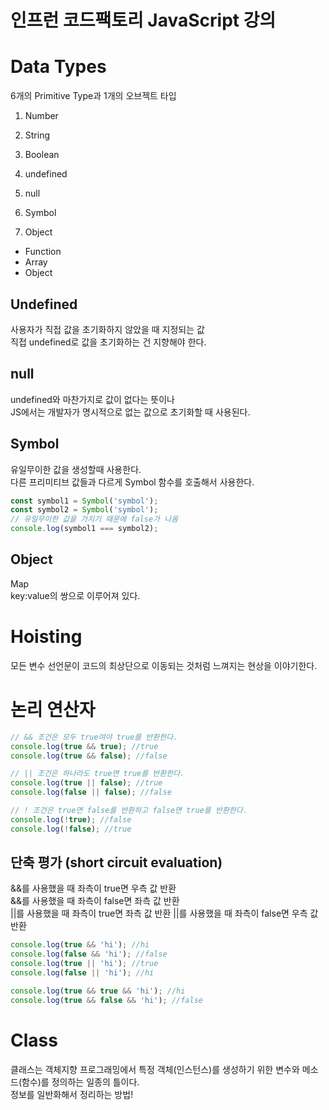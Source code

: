 # 인프런 코드팩토리 JavaScript 강의

# Data Types

6개의 Primitive Type과 1개의 오브젝트 타입

1. Number
2. String
3. Boolean
4. undefined
5. null
6. Symbol

7. Object

- Function
- Array
- Object

## Undefined

사용자가 직접 값을 초기화하지 않았을 때 지정되는 값  
직접 undefined로 값을 초기화하는 건 지향해야 한다.

## null

undefined와 마찬가지로 값이 없다는 뜻이나  
JS에서는 개발자가 명시적으로 없는 값으로 초기화할 때 사용된다.

## Symbol

유일무이한 값을 생성할때 사용한다.  
다른 프리미티브 값들과 다르게 Symbol 함수를 호출해서 사용한다.

```js
const symbol1 = Symbol('symbol');
const symbol2 = Symbol('symbol');
// 유일무이한 값을 가지기 때문에 false가 나옴
console.log(symbol1 === symbol2);
```

## Object

Map  
key:value의 쌍으로 이루어져 있다.

# Hoisting

모든 변수 선언문이 코드의 최상단으로 이동되는 것처럼 느껴지는 현상을 이야기한다.

# 논리 연산자

```js
// && 조건은 모두 true여야 true를 반환한다.
console.log(true && true); //true
console.log(true && false); //false

// || 조건은 하나라도 true면 true를 반환한다.
console.log(true || false); //true
console.log(false || false); //false

// ! 조건은 true면 false를 반환하고 false면 true를 반환한다.
console.log(!true); //false
console.log(!false); //true
```

## 단축 평가 (short circuit evaluation)

&&를 사용했을 때 좌측이 true면 우측 값 반환  
&&를 사용했을 때 좌측이 false면 좌측 값 반환  
||를 사용했을 때 좌측이 true면 좌측 값 반환
||를 사용했을 때 좌측이 false면 우측 값 반환

```js
console.log(true && 'hi'); //hi
console.log(false && 'hi'); //false
console.log(true || 'hi'); //true
console.log(false || 'hi'); //hi

console.log(true && true && 'hi'); //hi
console.log(true && false && 'hi'); //false
```

# Class

클래스는 객체지향 프로그래밍에서 특정 객체(인스턴스)를 생성하기 위한 변수와 메소드(함수)를 정의하는 일종의 틀이다.  
정보를 일반화해서 정리하는 방법!
